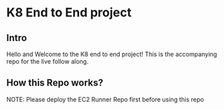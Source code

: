 # K8 End to End project
## Intro 
Hello and Welcome to the K8 end to end project!
This is the accompanying repo for the live follow along.

## How this Repo works? 
NOTE: Please deploy the EC2 Runner Repo first before using this repo
